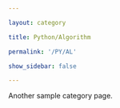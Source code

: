 ```yaml
---

layout: category

title: Python/Algorithm

permalink: '/PY/AL'

show_sidebar: false

---
```


Another sample category page.
